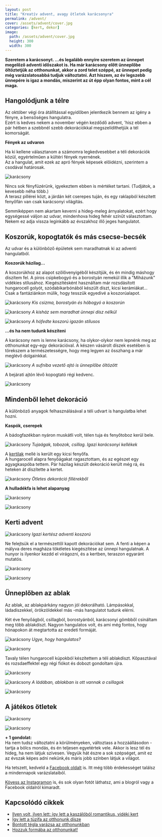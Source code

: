 ```yaml
---
layout: post
title: "Kreatív advent, avagy ötletek karácsonyra"
permalink: /advent/
cover: /assets/advent/cover.jpg
categories: [kert, dekor]
image:
  path: /assets/advent/cover.jpg
  height: 300
  width: 300
---
```




**Szeretem a karácsonyt. ...és legalább ennyire szeretem az ünnepet megelőző adventi időszakot is. Ha már karácsony előtt ünneplőbe öltöztetjük az otthonunkat, akkor a zord telet széppé, az ünnepet pedig még varázslatosabbá tudjuk változtatni. Azt hiszem, az év legszebb ünnepére is igaz a mondás, miszerint az út épp olyan fontos, mint a cél maga.** 
 

## Hangolódjunk a télre


Az október végi óra átállítással egyidőben jelentkezik bennem az igény a fényre, a bensőséges hangulatra.  
Ezért is kedves nekem a november végén kezdődő advent, 'hisz ebben a pár hétben a szebbnél szebb dekorációkkal megszelídíthetjük a tél komorságát.

**Fények az udvaron**

Ha ki kellene választanom a számomra legkedvesebbet a téli dekorációk közül, egyértelműen a kültéri fények nyernének.  
Az a hangulat, amit ezek az apró fények képesek előidézni, szerintem a csodával határosak.

![karácsony](/assets/advent/IMG_20191115_193748.jpg)

Nincs sok fényfüzérünk, igyekeztem ebben is mértéket tartani. (Tudjátok, a kevesebb néha több.)  
A terasz pillérei közt, a járdán két cserepes tuján, és egy raklapból készített fenyőfán van csak karácsonyi világítás.

Semmiképpen nem akartam keverni a hideg-meleg árnyalatokat, ezért hogy egységessé váljon az udvar, mindenhova hideg fehér színűt választottam. Nekem ez adja vissza leginkább az évszakhoz illő jeges hangulatot.

## Koszorúk, kopogtatók és más csecse-becsék

Az udvar és a különböző épületek sem maradhatnak ki az adventi hangulatból.  



**Koszorúk házilag...**


A koszorúkhoz az alapot szőlővenyigéből készítjük, és én mindig máshogy diszítem fel. A piros csipkebogyó és a borostyán remekül illik a "Miházunk" vidékies stílusához. Kiegészítésként használtam már rozsdásított hungarocell golyót, szódabikarbónából készült díszt, kicsi kerámiákat...  
Csak a fantáziánkon múlik, hogy tesszük egyedivé a koszorúalapot.


![karácsony](/assets/advent/FB_IMG_1544543639120.jpg)
_Kis csizma, borostyán és hóbogyó a koszorún_

![karácsony](/assets/advent/IMG_20181226_112525_136.jpg)
_A kisház sem maradhat ünnepi dísz nélkül_


![karácsony](/assets/advent/IMG_20190105_091209_484.jpg)
_A hófedte koszorú igazán stílusos_

**...és ha nem tudunk készíteni**

A karácsony nem is lenne karácsony, ha olykor-olykor nem lepnénk meg az otthonunkat egy-egy dekorációval. A készen vásárolt díszek esetében is törekszem a természetességre, hogy meg legyen az összhang a már meglévő dolgainkkal.




![karácsony](/assets/advent/IMG_20181214_093810.jpg)
_A sufniba vezető ajtó is ünneplőbe öltözött_

A bejárati ajtón lévő kopogtató régi kedvenc. 

![karácsony](/assets/advent/IMG_20191116_141029.jpg)

## Mindenből lehet dekoráció

A különböző anyagok felhasználásával a téli udvart is hangulatba lehet hozni.

**Kaspók, cserepek**


A bádogfazékban nyáron muskátli volt, télen tuja és fenyőtoboz kerül bele.

![karácsony](/assets/advent/IMG_20181212_143016.jpg)
_Tujaágak, tobozok, csillag. Igazi karácsonyi kellékek_



A [kertilak](/2019-08-18/szerszamtarolo) mellé is került egy kicsi fenyőfa.  
A hungarocell alapra fenyőágakat ragasztottam, és az egészet egy agyagkaspóba tettem. Pár házilag készült dekoráció került még rá, és  heteken át díszítette a kertet. 

![karácsony](/assets/advent/47379763_1797705040328857_5196451510904422400_o.jpg)
_Ötletes dekoráció fillérekből_

**A hulladékfa is lehet alapanyag**


![karácsony](/assets/advent/IMG_20181209_105801.jpg)


![karácsony](/assets/advent/IMG_20181210_074224.jpg)


## Kerti advent


![karácsony](/assets/advent/47282201_1797703346995693_8686143830820388864_o.jpg)
_Igazi kertész adventi koszorú_

Ne felejtsük el a természettől kapott dekorációkat sem. A fenti a képen a mályva deres magháza tökéletes kiegészítése az ünnepi hangulatnak. A hunyor is ilyenkor kezdd el virágozni, és a kertben, teraszon egyaránt mutatós.

![karácsony](/assets/advent/IMG_20181214_093744.jpg)

![karácsony](/assets/advent/IMG_20181214_155923.jpg)


## Ünneplőben az ablak
 
Az ablak, az ablakpárkány nagyon jól dekorálható.  Lámpásokkal, ládadíszekkel, örökzöldekkel más -más hangulatot tudunk elérni.
 
Két éve fenyőágból, csillagból, borostyánból, karácsonyi gömbből csináltam meg több ablakdíszt. Nagyon hangulatos volt, és ami még fontos, hogy hónapokon át megtartotta az eredeti formáját.
 
 ![karácsony](/assets/advent/ablak.jpg)
_Ugye, hogy hangulatos?_

 ![karácsony](/assets/advent/24785122_1396179730481392_5240949833940383623_o.jpg)
 
Tavaly télen hungarocell kúpokból készítettem a téli ablakdíszt. Kőpasztával és rozsdaeffektel egy régi fiókot és dobozt gondoltam újra.


![karácsony](/assets/advent/IMG_20181211_172248_805.jpg)


![karácsony](/assets/advent/47317636_1797701786995849_16379892870414336_o.jpg)
_A ládában, ablakban is ott vannak a csillagok_ 

 ![karácsony](/assets/advent/47453930_1797701770329184_6101270076424454144_o.jpg)



## A játékos ötletek


 ![karácsony](/assets/advent/IMG_20190105_122757.jpg)


 ![karácsony](/assets/advent/IMG_20181222_122050.jpg)



**+ 1 gondolat:**   
Ha nem tudsz változtatni a körülményeken, változtass a hozzáállásodon - tartja a bölcs mondás, és én teljesen egyetértek vele. Akkor is lesz tél és hideg, ha nem látjuk szívesen. Vegyük hát észre a sok szépséget, amit ez az évszak képes adni nekünk,és máris jobb színben látjuk a világot. 


Ha tetszett, kedveld a <a href="https://www.facebook.com/Var%C3%A1zsolj-otthont-360330751226066/" target="_blank">Facebook oldalt</a> is. Itt még több érdekességet találsz a mindennapok varázslataiból.

<a href="https://www.instagram.com/varazsoljotthont/?hl=hu/" target="_blank">Kövess az Instagramon</a> is, és sok olyan fotót láthatsz, ami a blogról vagy a Facebook oldalról kimaradt.




## Kapcsolódó cikkek

* [Ilyen volt, ilyen lett: így lett a kaszálóból romantikus, vidéki kert](/2019-06-26/kulsokorlet)
* [Így lett a tüzifa az otthonunk dísze](/2019-05-16/fábólkreatívan)
* [Bontott tégla varázsa az otthonunkban](/2019-04-23/tegla)
* [Hozzuk formába az otthonunkat!](/2019-03-26/dekoráció)




